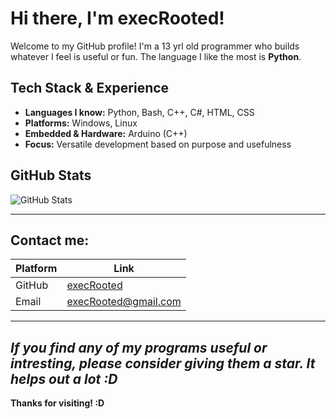 # Hi there, I'm execRooted!

Welcome to my GitHub profile! I'm a 13 yrl old programmer who builds whatever I feel is useful or fun. The language I like the most is **Python**.

## Tech Stack & Experience

- **Languages I know:** Python, Bash, C++, C#, HTML, CSS
- **Platforms:** Windows, Linux
- **Embedded & Hardware:** Arduino (C++)
- **Focus:** Versatile development based on purpose and usefulness

## GitHub Stats

![GitHub Stats](https://github-readme-stats.vercel.app/api?username=execRooted&show_icons=true&hide_border=true&theme=radical)


---
## Contact me:


| Platform      | Link                                   |
|---------------|----------------------------------------|
| GitHub        | [execRooted](https://github.com/execRooted)       |
| Email         | execRooted@gmail.com  |


---
***If you find any of my programs useful or intresting, please consider giving them a star. It helps out a lot :D***
---
**Thanks for visiting! :D**
